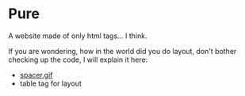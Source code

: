 # Pure
A website made of only html tags... I think.

If you are wondering, how in the world did you do layout, don't bother checking up the code, I will explain it here: 
- [spacer.gif](https://spacergif.org/)
- table tag for layout
